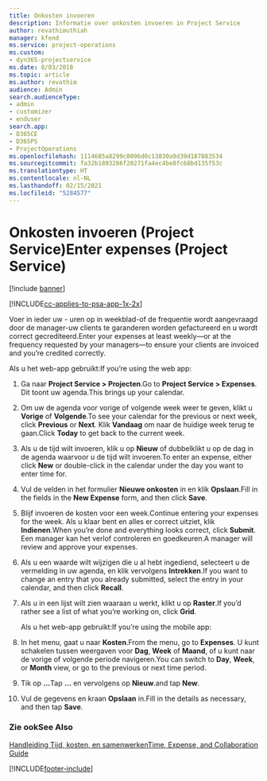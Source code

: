 ```yaml
---
title: Onkosten invoeren
description: Informatie over onkosten invoeren in Project Service
author: revathimuthiah
manager: kfend
ms.service: project-operations
ms.custom:
- dyn365-projectservice
ms.date: 8/03/2018
ms.topic: article
ms.author: revathim
audience: Admin
search.audienceType:
- admin
- customizer
- enduser
search.app:
- D365CE
- D365PS
- ProjectOperations
ms.openlocfilehash: 1114685a8299c0096d0c13830a9d39d187883534
ms.sourcegitcommit: fa32b1893286f20271fa4ec4be8fc68bd135f53c
ms.translationtype: HT
ms.contentlocale: nl-NL
ms.lasthandoff: 02/15/2021
ms.locfileid: "5284577"
---
```

# <a name="enter-expenses-project-service"></a><span data-ttu-id="4d3a7-103">Onkosten invoeren (Project Service)</span><span class="sxs-lookup"><span data-stu-id="4d3a7-103">Enter expenses (Project Service)</span></span>

[!include [banner](../includes/psa-now-project-operations.md)]

[!INCLUDE[cc-applies-to-psa-app-1x-2x](../includes/cc-applies-to-psa-app-1x-2x.md)]

<span data-ttu-id="4d3a7-104">Voer in ieder uw - uren op in weekblad-of de frequentie wordt aangevraagd door de manager-uw clients te garanderen worden gefactureerd en u wordt correct gecrediteerd.</span><span class="sxs-lookup"><span data-stu-id="4d3a7-104">Enter your expenses at least weekly—or at the frequency requested by your managers—to ensure your clients are invoiced and you’re credited correctly.</span></span>  
  
 <span data-ttu-id="4d3a7-105">Als u het web-app gebruikt:</span><span class="sxs-lookup"><span data-stu-id="4d3a7-105">If you’re using the web app:</span></span>  
  
1. <span data-ttu-id="4d3a7-106">Ga naar **Project Service > Projecten**.</span><span class="sxs-lookup"><span data-stu-id="4d3a7-106">Go to **Project Service > Expenses**.</span></span> <span data-ttu-id="4d3a7-107">Dit toont uw agenda.</span><span class="sxs-lookup"><span data-stu-id="4d3a7-107">This brings up your calendar.</span></span>  
  
2. <span data-ttu-id="4d3a7-108">Om uw de agenda voor vorige of volgende week weer te geven, klikt u **Vorige** of **Volgende**.</span><span class="sxs-lookup"><span data-stu-id="4d3a7-108">To see your calendar for the previous or next week, click **Previous** or **Next**.</span></span> <span data-ttu-id="4d3a7-109">Klik **Vandaag** om naar de huidige week terug te gaan.</span><span class="sxs-lookup"><span data-stu-id="4d3a7-109">Click **Today** to get back to the current week.</span></span>  
  
3. <span data-ttu-id="4d3a7-110">Als u de tijd wilt invoeren, klik u op **Nieuw** of dubbelklikt u op de dag in de agenda waarvoor u de tijd wilt invoeren.</span><span class="sxs-lookup"><span data-stu-id="4d3a7-110">To enter an expense, either click **New** or double-click in the calendar under the day you want to enter time for.</span></span>  
  
4. <span data-ttu-id="4d3a7-111">Vul de velden in het formulier **Nieuwe onkosten** in en klik **Opslaan**.</span><span class="sxs-lookup"><span data-stu-id="4d3a7-111">Fill in the fields in the **New Expense** form, and then click **Save**.</span></span>  
  
5. <span data-ttu-id="4d3a7-112">Blijf invoeren de kosten voor een week.</span><span class="sxs-lookup"><span data-stu-id="4d3a7-112">Continue entering your expenses for the week.</span></span> <span data-ttu-id="4d3a7-113">Als u klaar bent en alles er correct uitziet, klik **Indienen**.</span><span class="sxs-lookup"><span data-stu-id="4d3a7-113">When you’re done and everything looks correct, click **Submit**.</span></span> <span data-ttu-id="4d3a7-114">Een manager kan het verlof controleren en goedkeuren.</span><span class="sxs-lookup"><span data-stu-id="4d3a7-114">A manager will review and approve your expenses.</span></span>  
  
6. <span data-ttu-id="4d3a7-115">Als u een waarde wilt wijzigen die u al hebt ingediend, selecteert u de vermelding in uw agenda, en klik vervolgens **Intrekken**.</span><span class="sxs-lookup"><span data-stu-id="4d3a7-115">If you want to change an entry that you already submitted, select the entry in your calendar, and then click **Recall**.</span></span>  
  
7. <span data-ttu-id="4d3a7-116">Als u in een lijst wilt zien waaraan u werkt, klikt u op **Raster**.</span><span class="sxs-lookup"><span data-stu-id="4d3a7-116">If you’d rather see a list of what you’re working on, click **Grid**.</span></span>  
  
   <span data-ttu-id="4d3a7-117">Als u het web-app gebruikt:</span><span class="sxs-lookup"><span data-stu-id="4d3a7-117">If you’re using the mobile app:</span></span>  
  
8. <span data-ttu-id="4d3a7-118">In het menu, gaat u naar **Kosten**.</span><span class="sxs-lookup"><span data-stu-id="4d3a7-118">From the menu, go to **Expenses**.</span></span>     <span data-ttu-id="4d3a7-119">U kunt schakelen tussen weergaven voor **Dag**, **Week** of **Maand**, of u kunt naar de vorige of volgende periode navigeren.</span><span class="sxs-lookup"><span data-stu-id="4d3a7-119">You can switch to **Day**, **Week**, or **Month** view, or go to the previous or next time period.</span></span>  
  
9. <span data-ttu-id="4d3a7-120">Tik op **…**</span><span class="sxs-lookup"><span data-stu-id="4d3a7-120">Tap **…**</span></span> <span data-ttu-id="4d3a7-121">en vervolgens op **Nieuw**.</span><span class="sxs-lookup"><span data-stu-id="4d3a7-121">and tap **New**.</span></span>  
  
10. <span data-ttu-id="4d3a7-122">Vul de gegevens en kraan **Opslaan** in.</span><span class="sxs-lookup"><span data-stu-id="4d3a7-122">Fill in the details as necessary, and then tap **Save**.</span></span>  
  
### <a name="see-also"></a><span data-ttu-id="4d3a7-123">Zie ook</span><span class="sxs-lookup"><span data-stu-id="4d3a7-123">See Also</span></span>  
 [<span data-ttu-id="4d3a7-124">Handleiding Tijd, kosten, en samenwerken</span><span class="sxs-lookup"><span data-stu-id="4d3a7-124">Time, Expense, and Collaboration Guide</span></span>](../psa/time-expense-collaboration-guide.md)


[!INCLUDE[footer-include](../includes/footer-banner.md)]